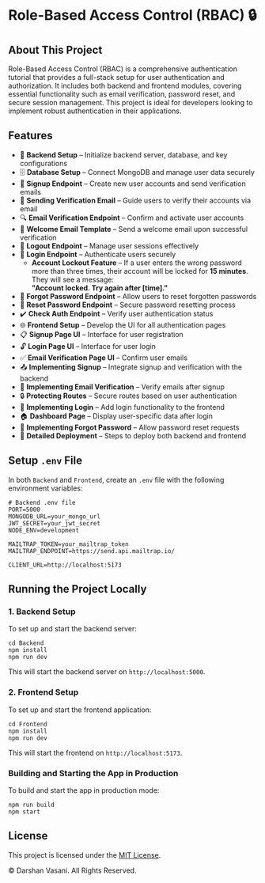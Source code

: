 # Role-Based Access Control (RBAC) 🔒



## About This Project

Role-Based Access Control (RBAC) is a comprehensive authentication tutorial that provides a full-stack setup for user authentication and authorization. It includes both backend and frontend modules, covering essential functionality such as email verification, password reset, and secure session management. This project is ideal for developers looking to implement robust authentication in their applications.

## Features


- 🔧 **Backend Setup** – Initialize backend server, database, and key configurations
- 🗄️ **Database Setup** – Connect MongoDB and manage user data securely
- 🔐 **Signup Endpoint** – Create new user accounts and send verification emails
- 📧 **Sending Verification Email** – Guide users to verify their accounts via email
- 🔍 **Email Verification Endpoint** – Confirm and activate user accounts
- 📄 **Welcome Email Template** – Send a welcome email upon successful verification
- 🚪 **Logout Endpoint** – Manage user sessions effectively
- 🔑 **Login Endpoint** – Authenticate users securely
  - **Account Lockout Feature** – If a user enters the wrong password more than three times, their account will be locked for **15 minutes**. They will see a message:  
    **"Account locked. Try again after [time]."**
- 🔄 **Forgot Password Endpoint** – Allow users to reset forgotten passwords
- 🔁 **Reset Password Endpoint** – Secure password resetting process
- ✔️ **Check Auth Endpoint** – Verify user authentication status
- 🌐 **Frontend Setup** – Develop the UI for all authentication pages
- 📋 **Signup Page UI** – Interface for user registration
- 🔓 **Login Page UI** – Interface for user login
- ✅ **Email Verification Page UI** – Confirm user emails
- 📤 **Implementing Signup** – Integrate signup and verification with the backend
- 📧 **Implementing Email Verification** – Verify emails after signup
- 🔒 **Protecting Routes** – Secure routes based on user authentication
- 🔑 **Implementing Login** – Add login functionality to the frontend
- 🏠 **Dashboard Page** – Display user-specific data after login
- 🔄 **Implementing Forgot Password** – Allow password reset requests
- 🚀 **Detailed Deployment** – Steps to deploy both backend and frontend

## Setup `.env` File

In both `Backend` and `Frontend`, create an `.env` file with the following environment variables:

```plaintext
# Backend .env file
PORT=5000
MONGODB_URL=your_mongo_url
JWT_SECRET=your_jwt_secret
NODE_ENV=development

MAILTRAP_TOKEN=your_mailtrap_token
MAILTRAP_ENDPOINT=https://send.api.mailtrap.io/

CLIENT_URL=http://localhost:5173
```

## Running the Project Locally

### 1. Backend Setup

To set up and start the backend server:

```shell
cd Backend
npm install
npm run dev
```

This will start the backend server on `http://localhost:5000`.

### 2. Frontend Setup

To set up and start the frontend application:

```shell
cd Frontend
npm install
npm run dev
```

This will start the frontend on `http://localhost:5173`.


### Building and Starting the App in Production

To build and start the app in production mode:

```shell
npm run build
npm start
```

## License

This project is licensed under the [MIT License](LICENSE).

© Darshan Vasani. All Rights Reserved.


